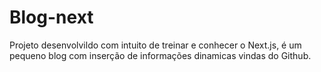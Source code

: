 # Blog-next
Projeto desenvolvildo com intuito de treinar e conhecer o Next.js, é um pequeno blog com inserção de informações dinamicas vindas do Github. 
